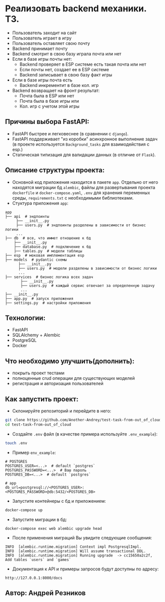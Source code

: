 # Реализовать backend механики. ТЗ.
- Пользователь заходит на сайт
- Пользователь играет в игру
- Пользователь оставляет свою почту
- Backend принимает почту
- Backend смотрит в свою базу играла почта или нет
- Если в базе игры почты нет:
     - Backend проверяет в ESP системе есть такая почта или нет
     - Если почты нет, создает ее в ESP системе
     - Backend записывает в свою базу факт игры
- Если в базе игры почта есть
     - Backend инкрементит в базе кол. игр
- Backend возвращает на фронт результат: 
     - Почта была в ESP или нет 
     - Почта была в базе игры или
     - Кол. игр с учетом этой игры

## Причины выбора FastAPI:
- FastAPI быстрее и легковеснее (в сравнении с `django`).
- FastAPI поддерживает "из коробки" асинхронное выполнение задач (в проекте используется `Background_tasks` для взаимодействия с esp.)
- Статическая типизация для валидации данных (в отличие от `Flask`).
## Описание структуры проекта:
- Основной код приложения находится в пакете `app`. Отдельно от него находятся миграции бд `alembic`, файлы для развертывания проекта `dockerfile` и `docker-compose.yaml`, `.env` для хранения переменных среды, `requirements.txt` с необходимыми библиотеками.
- Стуктура приложения `app`:
```
app
├── api  # эндпоинты
     ├── __init__.py
     ├── users.py  # эндпоинты разделены в зависимости от бизнес логики
     ...
├── db  # все, что иммет отношение к бд
    ├── __init__.py
    ├── database.py  # подключение к бд
    ├── tables.py  # модели таблицы 
├── esp  # моковая имплементация esp
├── models  # pydantic схемы
      ├── __init__.py
      ├── users.py  # модели разделены в зависимости от бизнес логики
      ...
├── services  # бизнес логика всех задач
       ├── __init__.py
       ├── users.py  # каждый сервис отвечает за определенную задачу
       ...
├── __init__.py
├── app.py  # запуск приложения
├── settings.py  # настройки приложения
```
## Технологии:
- FastAPI
- SQLAlchemy + Alembic
- PostgreSQL
- Docker
## Что необходимо улучшить(дополнить):
- покрыть проект тестами
- полноценные crud операции для существующих моделей
- регистрация и авторизация пользователей
## Как запустить проект:
- Склонируйте репозиторий и перейдите в него:
```bash
git clone https://github.com/Another-Andrey/test-task-from-out_of_cloud.git
cd test-task-from-out_of_cloud
```
- Создайте `.env` файл (в качестве примера используйте `.env_example`):
```bash
touch .env
```
- Пример `env_example`:
```
# POSTGRES
POSTGRES_USER=<...>  # default `postgres`
POSTGRES_PASSWORD=<...>  # Ваш пароль
POSTGRES_DB=<...>  # default `postgres`

# app
db_url=postgresql://<POSTGRES_USER>:<POSTGRES_PASSWORD>@db:5432/<POSTGRES_DB>
```
- Запустите контейнеры с бд и приложением:
```bash
docker-compose up
```
- Запустите миграции в бд:
```
docker-compose exec web alembic upgrade head
```
- После применения миграций Вы увидите следующие сообщения:
```
INFO  [alembic.runtime.migration] Context impl PostgresqlImpl.
INFO  [alembic.runtime.migration] Will assume transactional DDL.
INFO  [alembic.runtime.migration] Running upgrade  -> cc15650a2c2f, Add tables `users` and `games`
```
- Документация к API и примеры запросов будут доступны по адресу:
```
http://127.0.0.1:8000/docs
```

## Автор: Андрей Резников
